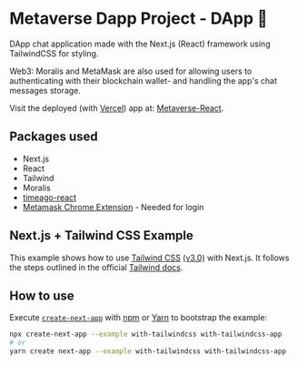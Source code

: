 # Metaverse Dapp Project - DApp 🚀

DApp chat application made with the Next.js (React) framework using TailwindCSS for styling. 

Web3: Moralis and MetaMask are also used for allowing users to authenticating with their blockchain wallet- and handling the app's chat messages storage. 

Visit the deployed (with [Vercel](https://vercel.com)) app at: [Metaverse-React](https://metaverse-react.vercel.app/).


## Packages used

- Next.js
- React
- Tailwind
- Moralis
- [timeago-react](https://www.npmjs.com/package/timeago-react)
- [Metamask Chrome Extension](https://chrome.google.com/webstore/detail/metamask/nkbihfbeogaeaoehlefnkodbefgpgknn?hl=en) - Needed for login


## Next.js + Tailwind CSS Example

This example shows how to use [Tailwind CSS](https://tailwindcss.com/) [(v3.0)](https://tailwindcss.com/blog/tailwindcss-v3) with Next.js. It follows the steps outlined in the official [Tailwind docs](https://tailwindcss.com/docs/guides/nextjs).


## How to use

Execute [`create-next-app`](https://github.com/vercel/next.js/tree/canary/packages/create-next-app) with [npm](https://docs.npmjs.com/cli/init) or [Yarn](https://yarnpkg.com/lang/en/docs/cli/create/) to bootstrap the example:

```bash
npx create-next-app --example with-tailwindcss with-tailwindcss-app
# or
yarn create next-app --example with-tailwindcss with-tailwindcss-app
```

